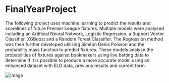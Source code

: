 # FinalYearProject
The following project uses machine learning to predict the results and scorelines of future Premier League fixtures. Multiple models were analysed including an Artificial Neural Network, Logistic Regression, a Support Vector Classifier, XGBoost and a Random Forest Classifier. The Regression method was then further developed utilising Siméon Denis Poisson and the probability mass function to predict fixtures. These models analyse the probabilities of fixtures against bookmakers using live betting data to determine if it is possible to produce a more accurate model using an enhanced dataset with ELO data, previous results and current form.

![image](https://user-images.githubusercontent.com/43520641/114718469-ec640880-9d2d-11eb-8fab-2d6889d518bc.png)
